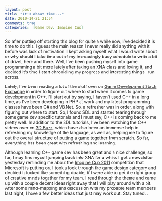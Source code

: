 ```yaml
---
layout: post
title: "It's about time..."
date: 2010-10-21 21:34
comments: true
categories:  [Game Dev, Imagine Cup]
---
```


So after putting off starting this blog for quite a while now, I’ve decided it is time to do this. I guess the main reason I never really did anything with it before was lack of motivation. I kept asking myself what I would write about or why should I take time out of my increasingly busy schedule to write a bit of drivel, here and there. Well, I’ve been pushing myself into game programming a bit more lately after taking an XNA class and loving it, and decided it’s time I start chronicling my progress and interesting things I run across.
<!-- more -->
Lately, I’ve been reading a lot of the stuff over on [Game Development Stack Exchange](http://gamedev.stackexchange.com/) in order to figure out where to start when it comes to game development in C++.  I’ll start out by saying, I haven’t used C++ in a long time, as I’ve been developing in PHP at work and my latest programming classes have been C# and VB.Net.  So, a refresher was in order, along with figuring out where to start.  So, I found SDL and started tearing through some game dev specific tutorials and I must say, C++ is coming back to me pretty well.  In addition to the SDL tutorials, I’ve been watching the C++ videos over on [3D Buzz](http://www.3dbuzz.com/), which have also been an immense help in refreshing my knowledge of the language, as well as, helping me to figure out the overall structure of putting a game together from scratch. So far, everything has been great with refreshing and learning.

Although learning C++ game dev has been great and a nice challenge, so far, I may find myself jumping back into XNA for a while.  I got a newsletter yesterday reminding me about the [Imagine Cup 2011](http://www.imaginecup.us/) competition that Microsoft is putting on.  I took a look through the game design category and decided it looked like something doable, if I were able to get the right group of creative minds together for my team.  I read through the theme and came up with a couple decent ideas right away that I will play around with a bit.  After some mind-mapping and discussion with my probable team members last night, I have a few better ideas that just may work out.  Stay tuned…
